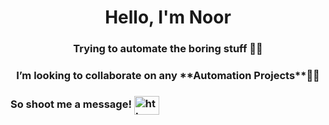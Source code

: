 <h1 align="center">Hello, I'm Noor</h1>
<h3 align="center">Trying to automate the boring stuff 🥱🤖</h3>
<h3 align="center">I’m looking to collaborate on any **Automation Projects**👷‍♂️<h3>

So shoot me a message!
<a href="https://linkedin.com/in/https://www.linkedin.com/in/nooraldeen-al/" target="blank"><img align="center" src="https://raw.githubusercontent.com/rahuldkjain/github-profile-readme-generator/master/src/images/icons/Social/linked-in-alt.svg" alt="https://www.linkedin.com/in/nooraldeen-al/" height="30" width="40"/></a>
</p>

</p>
